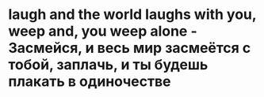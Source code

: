 # laugh and the world laughs with you, weep and, you weep alone - Засмейся, и весь мир засмеётся с тобой, заплачь, и ты будешь плакать в одиночестве
